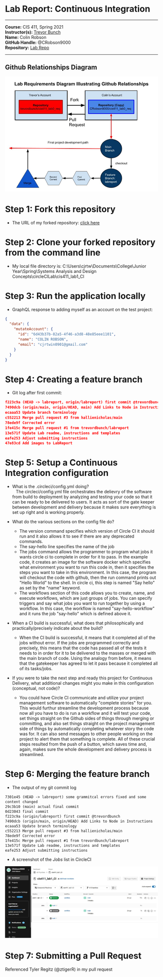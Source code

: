 # Lab Report: Continuous Integration
___
**Course:** CIS 411, Spring 2021  
**Instructor(s):** [Trevor Bunch](https://github.com/trevordbunch)  
**Name:** Colin Robson  
**GitHub Handle:** @CRobson9000  
**Repository:** [Lab Repo](https://github.com/CRobson9000/cis411_lab1_CI/tree/purelab)  
___

## Github Relationships Diagram ##
![Github Diagram](../assets/diagram.jpg)

# Step 1: Fork this repository
- The URL of my forked repository: [click here](https://github.com/CRobson9000/cis411_lab1_CI/tree/purelab)

# Step 2: Clone your forked repository from the command line  
- My local file directory is: C:\Users\cjrtw\Documents\College\Junior Year\Spring\Systems Analysis and Design Concepts\circleCILab\cis411_lab1_CI

# Step 3: Run the application locally
- GraphQL response to adding myself as an account on the test project:

``` json
{
  "data": {
    "mutateAccount": {
      "id": "6d43b37b-82a5-4f46-a3d8-48e85eee1101",
      "name": "COLIN ROBSON",
      "email": "cjrtwin0901@gmail.com"
    }
  }
}
```
# Step 4: Creating a feature branch
- Git log after first commit:
```json
f223c9a (HEAD -> labreport, origin/labreport) first commit @trevordbunch
7490dcb (origin/main, origin/HEAD, main) Add Links to Node in Instructions
ecaaa53 Update branch terminology
c552213 Merge pull request #3 from hallienicholas/main
78ede9f Corrected error
1fe415c Merge pull request #1 from trevordbunch/labreport
13e571f Update Lab readme, instructions and templates
eafe253 Adjust submitting instructions
47e83cd Add images to LabReport

```

# Step 5: Setup a Continuous Integration configuration
- What is the .circleci/config.yml doing?  
  &nbsp;&nbsp;&nbsp;The circleci/config.yml file orchestrates the delievry of the software from build to deployment by analyzing and testing your code so that it can be ready to be delivered to users.  It acts as sort of the gate keeper between development and delivery because it makes sure everything is set up right and is working properly.  

- What do the various sections on the config file do?  
   * The version command specifies which version of Circle CI it should run and it also allows it to see if there are any deprecated commands.
   * The say-hello line specifies the name of the job
   * The jobs command allows the programmer to program what jobs it wants circle ci to complete in order for it to pass. In the example code, it creates an image for the software docker which specifies what environment you want to run this code in, then it specifies the steps you want to take in this environment.  In this case, the program will checkout the code with github, then the run command prints out "Hello World" to the shell.  In circle ci, this step is named "Say hello" as set by the "name" keyword.    
   * The workflows section of this code allows you to create, name, and execute workflows, which are just groups of jobs.  You can specify triggers and say what jobs you want to run together by using a workflow.  In this case, the workflow is named "say-hello-workflow" and it runs the job "say-hello" which is defined above it.  

- When a CI build is successful, what does that philosophically and practically/precisely indicate about the build?  
  * When the CI build is successful, it means that it completed all of the jobs without error.  If the jobs are programmed correctly and precisely, this means that the code has passed all of the tests it needs to in order for it to be delivered to the masses or merged with the main branch of code.  Using the analogy from before, it means that the gatekeeper has agreed to let it pass because it completed all of its tasks/jobs.  

- If you were to take the next step and ready this project for Continuous Delivery, what additional changes might you make in this configuration (conceptual, not code)?  
   
  * You could have Circle CI communicate and utilize your project management software to automatically "complete stories" for you.  This would furthur streamline the development process because now all you have to do is run a workflow and it will test your code, set things straight on the Github sides of things through merging or committing, and also set things straight on the project management side of things by automatically completing whatever story the code was for.  It can also send messages to other people working on the project to alert them that something is complete.  All of these crucial steps resulted from the push of a button, which saves time and, again, makes sure the whole development and delivery process is streamlined.   
# Step 6: Merging the feature branch
* The output of my git commit log
```
7301e45 (HEAD -> labreport) some grammitcal errors fixed and some content changed
29c3b10 (main) actual final commit
0d23043 final commit
f223c9a (origin/labreport) first commit @trevordbunch
7490dcb (origin/main, origin/HEAD) Add Links to Node in Instructions
ecaaa53 Update branch terminology
c552213 Merge pull request #3 from hallienicholas/main
78ede9f Corrected error
1fe415c Merge pull request #1 from trevordbunch/labreport
13e571f Update Lab readme, instructions and templates
eafe253 Adjust submitting instructions

```

* A screenshot of the _Jobs_ list in CircleCI  
  
![CircleCI Success](../assets/circleCIsnapShot.JPG)

# Step 7: Submitting a Pull Request
Referenced Tyler Regitz (@ztigerR) in my pull request

